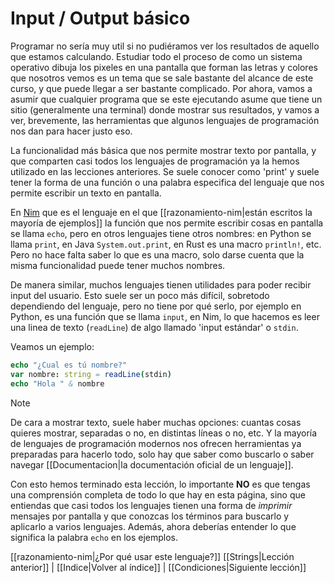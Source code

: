 # Input / Output básico

Programar no sería muy util si no pudiéramos ver los resultados de aquello que estamos calculando. Estudiar todo el proceso de como un sistema operativo dibuja los pixeles en una pantalla que forman las letras y colores que nosotros vemos es un tema que se sale bastante del alcance de este curso, y que puede llegar a ser bastante complicado. Por ahora, vamos a asumir que cualquier programa que se este ejecutando asume que tiene un sitio (generalmente una terminal) donde mostrar sus resultados, y vamos a ver, brevemente, las herramientas que algunos lenguajes de programación nos dan para hacer justo eso.

La funcionalidad más básica que nos permite mostrar texto por pantalla, y que comparten casi todos los lenguajes de programación ya la hemos utilizado en las lecciones anteriores. Se suele conocer como 'print' y suele tener la forma de una función o una palabra especifica del lenguaje que nos permite escribir un texto en pantalla.

En [Nim](https://nim-lang.org/) que es el lenguaje en el que [[razonamiento-nim|están escritos la mayoría de ejemplos]] la función que nos permite escribir cosas en pantalla se llama `echo`, pero en otros lenguajes tiene otros nombres: en Python se llama `print`, en Java `System.out.print`, en Rust es una macro `println!`, etc. Pero no hace falta saber lo que es una macro, solo darse cuenta que la misma funcionalidad puede tener muchos nombres.

De manera similar, muchos lenguajes tienen utilidades para poder recibir input del usuario. Esto suele ser un poco más difícil, sobretodo dependiendo del lenguaje, pero no tiene por qué serlo, por ejemplo en Python, es una función que se llama `input`, en Nim, lo que hacemos es leer una linea de texto (`readLine`) de algo llamado 'input estándar' o `stdin`.

Veamos un ejemplo:

```nim
echo "¿Cual es tú nombre?"
var nombre: string = readLine(stdin)
echo "Hola " & nombre
```

> [!NOTE]
> De cara a mostrar texto, suele haber muchas opciones: cuantas cosas quieres mostrar, separadas o no, en distintas líneas o no, etc. Y la mayoría de lenguajes de programación modernos nos ofrecen herramientas ya preparadas para hacerlo todo, solo hay que saber como buscarlo o saber navegar [[Documentacion|la documentación oficial de un lenguaje]].

Con esto hemos terminado esta lección, lo importante **NO** es que tengas una comprensión completa de todo lo que hay en esta página, sino que entiendas que casi todos los lenguajes tienen una forma de _imprimir_ mensajes por pantalla y que conozcas los términos para buscarlo y aplicarlo a varios lenguajes. Además, ahora deberías entender lo que significa la palabra `echo` en los ejemplos.

[[razonamiento-nim|¿Por qué usar este lenguaje?]]
[[Strings|Lección anterior]] | [[Indice|Volver al índice]]  | [[Condiciones|Siguiente lección]]
